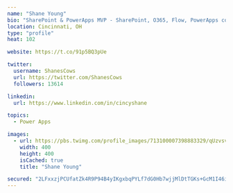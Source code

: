 ```yaml
---
name: "Shane Young"
bio: "SharePoint & PowerApps MVP - SharePoint, O365, Flow, PowerApps consulting? @PowerApps911 | Pure Snark? You found it."
location: Cincinnati, OH
type: "profile"
heat: 102

website: https://t.co/91p5BQ3pUe

twitter:
  username: ShanesCows
  url: https://twitter.com/ShanesCows
  followers: 13614

linkedin:
  url: https://www.linkedin.com/in/cincyshane

topics:
  - Power Apps

images:
  - url: https://pbs.twimg.com/profile_images/713100007398883329/qUzvsvQ3_400x400.jpg
    width: 400
    height: 400
    isCached: true
    title: "Shane Young"

secured: "2LFxxzjPCUfatZk4R9P94B4yIKgxbqPYLf7dG0Hb7wjjMlDtTGKs+GcM1I46iNDHeusy+T8kr/XY4zB5wUrwZVqPkBLTBNCXKPu3/eN0p2QzrsHOOfglRN/fVJgBu4Fyk3L1XF/o85IgWrs7y14HK466qOblNzw/VCgpp4rO6EQPU7zEM3itXo3JumoJVsJzWGnzP9GoprUNlZGLB+BUNFqSWmBhZgLQ9fOwmjWn/VXL9bDrUeFw5MuIdmiI0JQO7Xl/EBAJg3eksMDzUpgSmgjH8aNB0UxWhk334bWpR3BdnCl7KZkouIZs4rOgietAJGL3LuEcapELkzJKqCdk2/ib11Wr8TdaJjlVGE/SVbl8vNyGUFLHzmYwLbJCkzqg5XEPiUbL2flGEfOYLOn0mMv4y4Ia9hg/y4rQWVjLP7o=;t7uyJjKJ076umfTK+jsb2w=="
---
```


